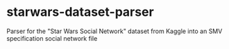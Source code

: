# starwars-dataset-parser
Parser for the "Star Wars Social Network" dataset from Kaggle into an SMV specification social network file
